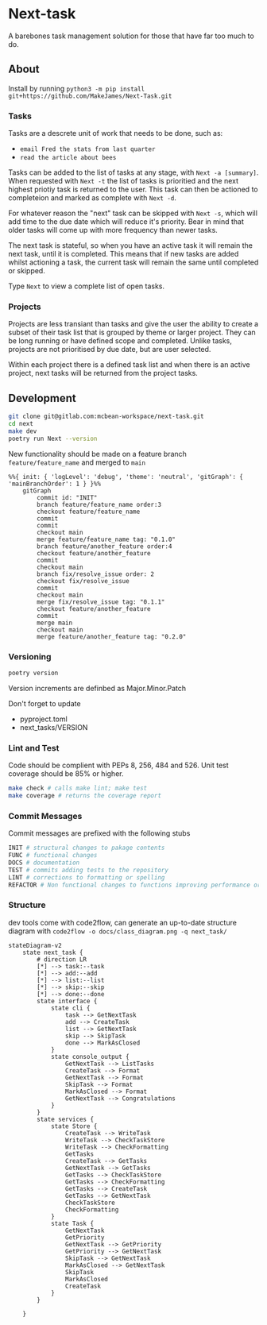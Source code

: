 # Next-task

A barebones task management solution for those that have far too much to do.

## About

Install by running `python3 -m pip install git+https://github.com/MakeJames/Next-Task.git`

### Tasks

Tasks are a descrete unit of work that needs to be done, such as:

* `email Fred the stats from last quarter`
* `read the article about bees`

Tasks can be added to the list of tasks at any stage, with `Next -a [summary]`. When 
requested with `Next -t` the list of tasks is prioritied and the next highest priotiy 
task is returned to the user. This task can then be actioned to completeion and marked 
as complete with `Next -d`. 

For whatever reason the "next" task can be skipped with `Next -s`, which will add time
to the due date which will reduce it's priority. Bear in mind that older tasks will come 
up with more frequency than newer tasks.

The next task is stateful, so when you have an active task it will remain the next task, 
until it is completed. This means that if new tasks are added whilst actioning a task, 
the current task will remain the same until completed or skipped.

Type `Next` to view a complete list of open tasks.

### Projects

Projects are less transiant than tasks and give the user the ability to create a subset of their task list that is grouped by theme or larger project. They can be long running or have defined scope and completed. Unlike tasks, 
projects are not prioritised by due date, but are user selected. 

Within each project there is a defined task list and when there is an active project, next tasks will be 
returned from the project tasks.


## Development

```bash
git clone git@gitlab.com:mcbean-workspace/next-task.git
cd next
make dev
poetry run Next --version
```

New functionality should be made on a feature branch `feature/feature_name` and merged to `main` 

```mermaid
%%{ init: { 'logLevel': 'debug', 'theme': 'neutral', 'gitGraph': { 'mainBranchOrder': 1 } }%%
    gitGraph
        commit id: "INIT"
        branch feature/feature_name order:3
        checkout feature/feature_name
        commit
        commit
        checkout main
        merge feature/feature_name tag: "0.1.0"
        branch feature/another_feature order:4
        checkout feature/another_feature
        commit
        checkout main
        branch fix/resolve_issue order: 2
        checkout fix/resolve_issue
        commit
        checkout main
        merge fix/resolve_issue tag: "0.1.1"
        checkout feature/another_feature
        commit
        merge main
        checkout main
        merge feature/another_feature tag: "0.2.0"
```


### Versioning

```bash
poetry version
```

Version increments are definbed as Major.Minor.Patch

Don't forget to update
- pyproject.toml
- next_tasks/VERSION

### Lint and Test

Code should be complient with PEPs 8, 256, 484 and 526.
Unit test coverage should be 85% or higher.

```bash
make check # calls make lint; make test
make coverage # returns the coverage report
```

### Commit Messages

Commit messages are prefixed with the following stubs

```bash
INIT # structural changes to pakage contents
FUNC # functional changes
DOCS # documentation
TEST # commits adding tests to the repository
LINT # corrections to formatting or spelling
REFACTOR # Non functional changes to functions improving performance or readability
```

### Structure

dev tools come with code2flow, can generate an up-to-date structure diagram with `code2flow -o docs/class_diagram.png -q next_task/`

```mermaid
stateDiagram-v2
    state next_task {
        # direction LR
        [*] --> task:--task
        [*] --> add:--add
        [*] --> list:--list
        [*] --> skip:--skip
        [*] --> done:--done
        state interface {
            state cli {
                task --> GetNextTask
                add --> CreateTask
                list --> GetNextTask
                skip --> SkipTask
                done --> MarkAsClosed
            }
            state console_output {
                GetNextTask --> ListTasks
                CreateTask --> Format
                GetNextTask --> Format
                SkipTask --> Format
                MarkAsClosed --> Format
                GetNextTask --> Congratulations
            }
        }
        state services {
            state Store {
                CreateTask --> WriteTask
                WriteTask --> CheckTaskStore
                WriteTask --> CheckFormatting
                GetTasks
                CreateTask --> GetTasks
                GetNextTask --> GetTasks
                GetTasks --> CheckTaskStore
                GetTasks --> CheckFormatting
                GetTasks --> CreateTask
                GetTasks --> GetNextTask
                CheckTaskStore
                CheckFormatting
            }
            state Task {
                GetNextTask
                GetPriority
                GetNextTask --> GetPriority
                GetPriority --> GetNextTask
                SkipTask --> GetNextTask
                MarkAsClosed --> GetNextTask
                SkipTask
                MarkAsClosed
                CreateTask
            }
        }
    
    }
```
